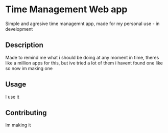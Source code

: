 # Time Management Web app

Simple and agresive time managemnt app, made for my personal use - in development

## Description

Made to remind me what i should be doing at any moment in time, theres like a million apps for this,
but ive tried a lot of them i havent found one like so now im making one

## Usage

I use it

## Contributing
Im making it
